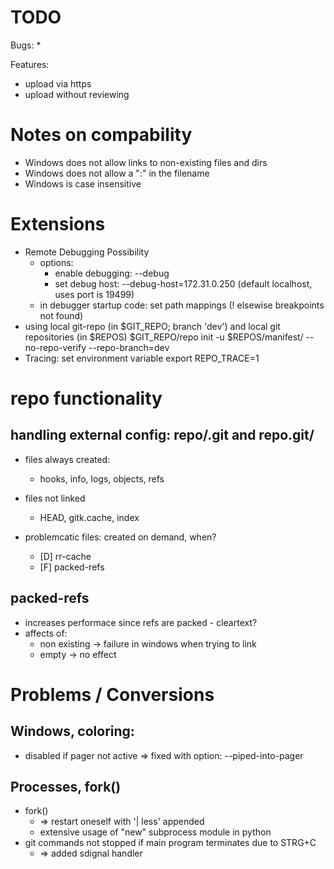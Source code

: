 
# TODO

Bugs:
*

Features:
* upload via https
* upload without reviewing

# Notes on compability

* Windows does not allow links to non-existing files and dirs
* Windows does not allow a ":" in the filename
* Windows is case insensitive

# Extensions

* Remote Debugging Possibility
    * options:
        * enable debugging: --debug
        * set debug host: --debug-host=172.31.0.250
          (default localhost, uses port is 19499)
    * in debugger startup code: set path mappings (! elsewise breakpoints not found)
* using local git-repo (in $GIT_REPO; branch 'dev') and local git repositories (in $REPOS)
    $GIT_REPO/repo init -u $REPOS/manifest/ --no-repo-verify --repo-branch=dev
* Tracing: set environment variable
    export REPO_TRACE=1

# repo functionality

## handling external config: repo/.git and repo.git/

* files always created:
    * hooks, info, logs, objects, refs

* files not linked
    * HEAD, gitk.cache, index

* problemcatic files: created on demand, when?
    * [D] rr-cache
    * [F] packed-refs

## packed-refs

* increases performace since refs are packed - cleartext?
* affects of:
    * non existing -> failure in windows when trying to link
    * empty -> no effect


# Problems / Conversions

## Windows, coloring:

* disabled if pager not active => fixed with option: --piped-into-pager

## Processes, fork()

* fork()
    * => restart oneself with '| less' appended
    * extensive usage of "new" subprocess module in python
* git commands not stopped if main program terminates due to STRG+C
    * => added sdignal handler
